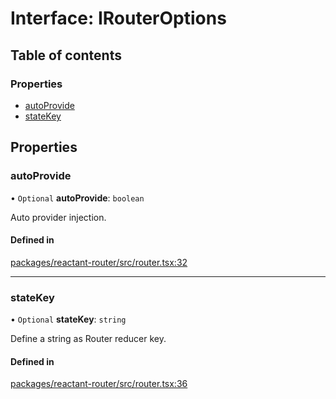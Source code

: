 # Interface: IRouterOptions

## Table of contents

### Properties

- [autoProvide](IRouterOptions.md#autoprovide)
- [stateKey](IRouterOptions.md#statekey)

## Properties

### autoProvide

• `Optional` **autoProvide**: `boolean`

Auto provider injection.

#### Defined in

[packages/reactant-router/src/router.tsx:32](https://github.com/unadlib/reactant/blob/f9546913/packages/reactant-router/src/router.tsx#L32)

___

### stateKey

• `Optional` **stateKey**: `string`

Define a string as Router reducer key.

#### Defined in

[packages/reactant-router/src/router.tsx:36](https://github.com/unadlib/reactant/blob/f9546913/packages/reactant-router/src/router.tsx#L36)
